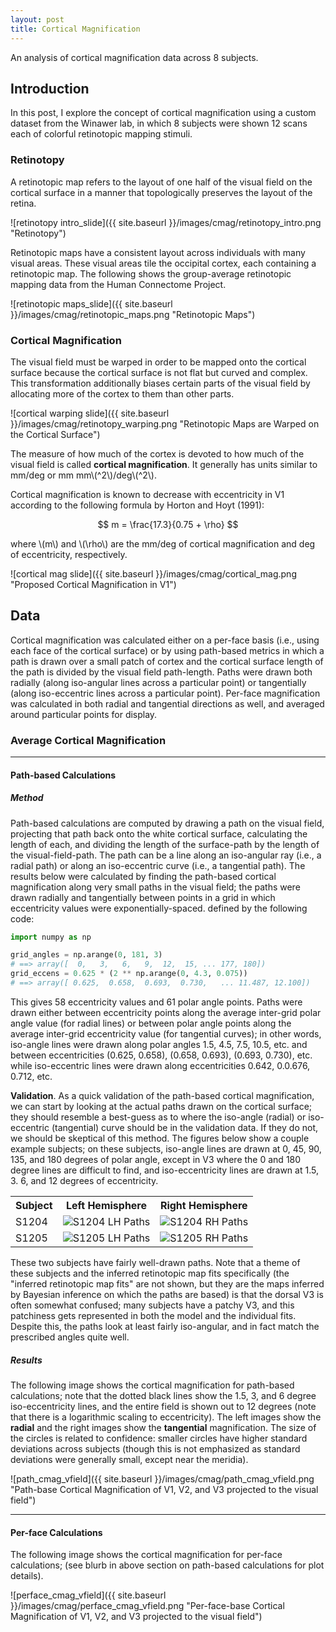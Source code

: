 ```yaml
---
layout: post
title: Cortical Magnification
---
```


An analysis of cortical magnification data across 8 subjects.

## Introduction

In this post, I explore the concept of cortical magnification using a custom dataset from the
Winawer lab, in which 8 subjects were shown 12 scans each of colorful retinotopic mapping stimuli.

### Retinotopy

A retinotopic map refers to the layout of one half of the visual field on the cortical surface in a
manner that topologically preserves the layout of the retina. 

![retinotopy intro_slide]({{ site.baseurl }}/images/cmag/retinotopy_intro.png "Retinotopy")

Retinotopic maps have a consistent layout across individuals with many visual areas. These visual
areas tile the occipital cortex, each containing a retinotopic map. The following shows the
group-average retinotopic mapping data from the Human Connectome Project.

![retinotopic maps_slide]({{ site.baseurl }}/images/cmag/retinotopic_maps.png "Retinotopic Maps")


### Cortical Magnification

The visual field must be warped in order to be mapped onto the cortical surface because the cortical
surface is not flat but curved and complex. This transformation additionally biases certain parts of
the visual field by allocating more of the cortex to them than other parts.

![cortical warping slide]({{ site.baseurl }}/images/cmag/retinotopy_warping.png "Retinotopic Maps
are Warped on the Cortical Surface")

The measure of how much of the cortex is devoted to how much of the visual field is called
**cortical magnification**. It generally has units similar to mm/deg or mm mm\\(^2\\)/deg\\(^2\\).

Cortical magnification is known to decrease with eccentricity in V1 according to the following
formula by Horton and Hoyt (1991):

$$ m = \frac{17.3}{0.75 + \rho} $$

where \\(m\\) and \\(\rho\\) are the mm/deg of cortical magnification and deg of eccentricity,
respectively.

![cortical mag slide]({{ site.baseurl }}/images/cmag/cortical_mag.png "Proposed Cortical
Magnification in V1")


## Data

Cortical magnification was calculated either on a per-face basis (i.e., using each face of the
cortical surface) or by using path-based metrics in which a path is drawn over a small patch of
cortex and the cortical surface length of the path is divided by the visual field path-length. Paths
were drawn both radially (along iso-angular lines across a particular point) or tangentially (along
iso-eccentric lines across a particular point). Per-face magnification was calculated in both
radial and tangential directions as well, and averaged around particular points for display.

### Average Cortical Magnification

---
#### Path-based Calculations

##### Method

Path-based calculations are computed by drawing a path on the visual field, projecting that path
back onto the white cortical surface, calculating the length of each, and dividing the length of the
surface-path by the length of the visual-field-path. The path can be a line along an iso-angular ray
(i.e., a radial path) or along an iso-eccentric curve (i.e., a tangential path). The results below
were calculated by finding the path-based cortical magnification along very small paths in the
visual field; the paths were drawn radially and tangentially between points in a grid in which
eccentricity values were exponentially-spaced. defined by the following code:

```python
import numpy as np

grid_angles = np.arange(0, 181, 3)
# ==> array([  0,   3,   6,   9,  12,  15, ... 177, 180])
grid_eccens = 0.625 * (2 ** np.arange(0, 4.3, 0.075))
# ==> array([ 0.625,  0.658,  0.693,  0.730,   ... 11.487, 12.100])
```

This gives 58 eccentricity values and 61 polar angle points. Paths were drawn either between
eccentricity points along the average inter-grid polar angle value (for radial lines) or between
polar angle points along the average inter-grid eccentricity value (for tangential curves); in other
words, iso-angle lines were drawn along polar angles 1.5, 4.5, 7.5, 10.5, etc. and between
eccentricities (0.625, 0.658), (0.658, 0.693), (0.693, 0.730), etc. while iso-eccentric lines were
drawn along eccentricities 0.642, 0.0.676, 0.712, etc.

**Validation**. As a quick validation of the path-based cortical magnification, we can start by
looking at the actual paths drawn on the cortical surface; they should resemble a best-guess as to
where the iso-angle (radial) or iso-eccentric (tangential) curve should be in the validation
data. If they do not, we should be skeptical of this method. The figures below show a couple example
subjects; on these subjects, iso-angle lines are drawn at 0, 45, 90, 135, and 180 degrees of polar
angle, except in V3 where the 0 and 180 degree lines are difficult to find, and iso-eccentricity
lines are drawn at 1.5, 3. 6, and 12 degrees of eccentricity.

<table>
<tr><th>Subject</th><th>Left Hemisphere</th><th>Right Hemisphere</th></tr>
<tr><td>S1204</td>
    <td> <img src="{{ site.baseurl }}/images/cmag/paths_S1204_lh.png" alt="S1204 LH Paths"> </td>
    <td> <img src="{{ site.baseurl }}/images/cmag/paths_S1204_rh.png" alt="S1204 RH Paths"> </td></tr>
<tr><td>S1205</td>
    <td> <img src="{{ site.baseurl }}/images/cmag/paths_S1205_lh.png" alt="S1205 LH Paths"> </td>
    <td> <img src="{{ site.baseurl }}/images/cmag/paths_S1205_rh.png" alt="S1205 RH Paths"> </td></tr>
</table>

These two subjects have fairly well-drawn paths. Note that a theme of these subjects and the
inferred retinotopic map fits specifically (the "inferred retinotopic map fits" are not shown, but
they are the maps inferred by Bayesian inference on which the paths are based) is that the dorsal V3
is often somewhat confused; many subjects have a patchy V3, and this patchiness gets represented in
both the model and the individual fits. Despite this, the paths look at least fairly iso-angular,
and in fact match the prescribed angles quite well.



##### Results

The following image shows the cortical magnification for path-based calculations; note that the
dotted black lines show the 1.5, 3, and 6 degree iso-eccentricity lines, and the entire field is
shown out to 12 degrees (note that there is a logarithmic scaling to eccentricity). The left images
show the **radial** and the right images show the **tangential** magnification. The size of the
circles is related to confidence: smaller circles have higher standard deviations across subjects
(though this is not emphasized as standard deviations were generally small, except near the
meridia).

![path_cmag_vfield]({{ site.baseurl }}/images/cmag/path_cmag_vfield.png "Path-base Cortical
Magnification of V1, V2, and V3 projected to the visual field")

---
#### Per-face Calculations

The following image shows the cortical magnification for per-face calculations; (see blurb in above
section on path-based calculations for plot details).

![perface_cmag_vfield]({{ site.baseurl }}/images/cmag/perface_cmag_vfield.png "Per-face-base
Cortical Magnification of V1, V2, and V3 projected to the visual field")





